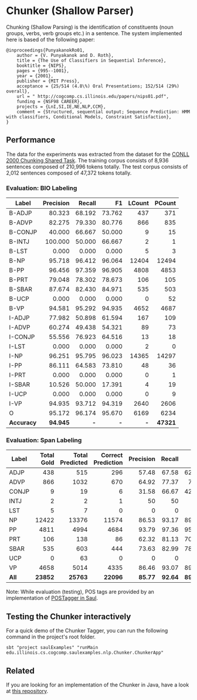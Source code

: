 # Chunker (Shallow Parser)

Chunking (Shallow Parsing) is the identification of constituents (noun groups, verbs, verb groups etc.) in a sentence. 
The system implemented here is based of the following paper: 

```
@inproceedings{PunyakanokRo01,
    author = {V. Punyakanok and D. Roth},
    title = {The Use of Classifiers in Sequential Inference},
    booktitle = {NIPS},
    pages = {995--1001},
    year = {2001},
    publisher = {MIT Press},
    acceptance = {25/514 (4.8\%) Oral Presentations; 152/514 (29%) overall},
    url = " http://cogcomp.cs.illinois.edu/papers/nips01.pdf",
    funding = {NSF98 CAREER},
    projects = {LnI,SI,IE,NE,NLP,CCM},
    comment = {Structured, sequential output; Sequence Prediction: HMM with classifiers, Conditional Models, Constraint Satisfaction},
}
```

## Performance


The data for the experiments was extracted from the dataset for the [CONLL 2000 Chunking Shared Task](http://www.cnts.ua.ac.be/conll2000/chunking/).
The training corpus consists of 8,936 sentences composed of 210,996 tokens totally. 
The test corpus consists of 2,012 sentences composed of 47,372 tokens totally.

### Evaluation: BIO Labeling

| Label     |  Precision | Recall |  F1    | LCount | PCount |
|-----------|-----------:|-------:|-------:|-------:|-------:|
| B-ADJP    |  80.323    | 68.192 | 73.762 |   437  |  371   |
| B-ADVP    |  82.275    | 79.330 | 80.776 |   866  |  835   |
| B-CONJP   |  40.000    | 66.667 | 50.000 |     9  |   15   |
| B-INTJ    | 100.000    | 50.000 | 66.667 |     2  |    1   |
| B-LST     |   0.000    | 0.000  | 0.000  |    5   |   3    |
| B-NP      |  95.718    | 96.412 | 96.064 | 12404  | 12494  |
| B-PP      |  96.456    | 97.359 | 96.905 |  4808  | 4853   |
| B-PRT     |  79.048    | 78.302 | 78.673 |   106  | 105    |
| B-SBAR    |  87.674    | 82.430 | 84.971 |   535  |  503   |
| B-UCP     |   0.000    | 0.000  | 0.000  |    0   |  52    |
| B-VP      |  94.581    | 95.292 | 94.935 |  4652  | 4687   |
| I-ADJP    |  77.982    | 50.898 | 61.594 |   167  |  109   |
| I-ADVP    |  60.274    | 49.438 | 54.321 |    89  |   73   |
| I-CONJP   |  55.556    | 76.923 | 64.516 |    13  |   18   |
| I-LST     |   0.000    | 0.000  | 0.000  |    2   |   0    |
| I-NP      |  96.251    | 95.795 | 96.023 | 14365  | 14297  |
| I-PP      |  86.111    | 64.583 | 73.810 |    48  |   36   |
| I-PRT     |   0.000    | 0.000  | 0.000  |    0   |   1    |
| I-SBAR    |  10.526    | 50.000 | 17.391 |     4  |   19   |
| I-UCP     |   0.000    | 0.000  | 0.000  |    0   |   9    |
| I-VP      |  94.935    | 93.712 | 94.319 |  2640  | 2606   |
| O         |  95.172    |96.174  | 95.670 |  6169  | 6234   |
| **Accuracy**  |  **94.945**     |  **-**     | **-**      | **-**      | **47321**  |

### Evaluation: Span Labeling

| Label | Total Gold | Total Predicted | Correct Prediction | Precision | Recall | F1 |
| ----- | ---:| ---:| ---:| ---:| ---:| ---:|
| ADJP | 438 | 515 | 296 | 57.48 | 67.58 | 62.12 |
| ADVP | 866 | 1032 | 670 | 64.92 | 77.37 | 70.6 |
| CONJP | 9 | 19 | 6 | 31.58 | 66.67 | 42.86 |
| INTJ | 2 | 2 | 1 | 50 | 50 | 50 |
| LST | 5 | 7 | 0 | 0 | 0 | 0 |
| NP | 12422 | 13376 | 11574 | 86.53 | 93.17 | 89.73 |
| PP | 4811 | 4994 | 4684 | 93.79 | 97.36 | 95.54 |
| PRT | 106 | 138 | 86 | 62.32 | 81.13 | 70.49 |
| SBAR | 535 | 603 | 444 | 73.63 | 82.99 | 78.03 |
| UCP | 0 | 63 | 0 | 0 | 0 | 0 |
| VP | 4658 | 5014 | 4335 | 86.46 | 93.07 | 89.64 |
| **All** | **23852** | **25763** | **22096** | **85.77** | **92.64** | **89.07** |

Note: While evaluation (testing), POS tags are provided by an implementation of [POSTagger in Saul](https://github.com/IllinoisCogComp/saul/blob/master/saul-examples/src/main/scala/edu/illinois/cs/cogcomp/saulexamples/nlp/POSTagger/README.md).

## Testing the Chunker interactively

For a quick demo of the Chunker Tagger, you can run the following command in the project's root folder.

```shell
sbt "project saulExamples" "runMain edu.illinois.cs.cogcomp.saulexamples.nlp.Chunker.ChunkerApp"
```


## Related

If you are looking for an implementation of the Chunker in Java, have a look at [this repository](https://github.com/IllinoisCogComp/illinois-cogcomp-nlp/blob/master/chunker/README.md).